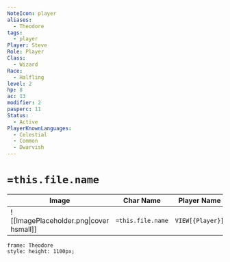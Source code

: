 ```yaml
---
NoteIcon: player
aliases:
  - Theodore
tags:
  - player
Player: Steve
Role: Player
Class:
  - Wizard
Race:
  - Halfling
level: 2
hp: 8
ac: 13
modifier: 2
pasperc: 11
Status:
  - Active
PlayerKnownLanguages:
  - Celestial
  - Common
  - Dwarvish
---
```




# `=this.file.name`

| Image                                   | Char Name         | Player Name      | Class           | Race           | Level           |
| --------------------------------------- | ----------------- | ---------------- | --------------- | -------------- | --------------- |
| ![[ImagePlaceholder.png\|cover hsmall]] | `=this.file.name` | `VIEW[{Player}]` | `VIEW[{Class}]` | `VIEW[{Race}]` | `VIEW[{level}]` |

```custom-frames
frame: Theodore
style: height: 1100px;
```

